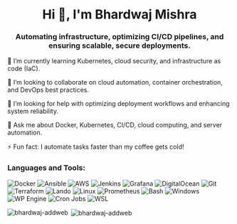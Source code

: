<h1 align="center">Hi 👋, I'm Bhardwaj Mishra</h1>
<h3 align="center">Automating infrastructure, optimizing CI/CD pipelines, and ensuring scalable, secure deployments.</h3>

🌱 I’m currently learning Kubernetes, cloud security, and infrastructure as code (IaC).

👯 I’m looking to collaborate on cloud automation, container orchestration, and DevOps best practices.

🤝 I’m looking for help with optimizing deployment workflows and enhancing system reliability.

💬 Ask me about Docker, Kubernetes, CI/CD, cloud computing, and server automation.

⚡ Fun fact: I automate tasks faster than my coffee gets cold!


<h3 align="left">Languages and Tools:</h3>

![Docker](https://img.shields.io/badge/Docker-2496ED?style=for-the-badge&logo=docker&logoColor=white) ![Ansible](https://img.shields.io/badge/Ansible-EE0000?style=for-the-badge&logo=ansible&logoColor=white) ![AWS](https://img.shields.io/badge/AWS-232F3E?style=for-the-badge&logo=amazonaws&logoColor=white) ![Jenkins](https://img.shields.io/badge/Jenkins-D24939?style=for-the-badge&logo=jenkins&logoColor=white) ![Grafana](https://img.shields.io/badge/Grafana-F46800?style=for-the-badge&logo=grafana&logoColor=white) ![DigitalOcean](https://img.shields.io/badge/DigitalOcean-0080FF?style=for-the-badge&logo=digitalocean&logoColor=white) ![Git](https://img.shields.io/badge/Git-F05032?style=for-the-badge&logo=git&logoColor=white) ![Terraform](https://img.shields.io/badge/Terraform-623CE4?style=for-the-badge&logo=terraform&logoColor=white) ![Lando](https://img.shields.io/badge/Lando-00A3E0?style=for-the-badge&logo=lando&logoColor=white) ![Linux](https://img.shields.io/badge/Linux-FCC624?style=for-the-badge&logo=linux&logoColor=black) ![Prometheus](https://img.shields.io/badge/Prometheus-E6522C?style=for-the-badge&logo=prometheus&logoColor=white) ![Bash](https://img.shields.io/badge/Bash-121011?style=for-the-badge&logo=gnubash&logoColor=white) ![Windows](https://img.shields.io/badge/Windows-0078D6?style=for-the-badge&logo=windows&logoColor=white) ![WP Engine](https://img.shields.io/badge/WP_Engine-0083BE?style=for-the-badge&logo=wpengine&logoColor=white) ![Cron Jobs](https://img.shields.io/badge/Cron_Jobs-6DB33F?style=for-the-badge&logo=cron&logoColor=white) ![WSL](https://img.shields.io/badge/WSL-4D4D4D?style=for-the-badge&logo=windows-terminal&logoColor=white)

<p><img align="left" src="https://github-readme-stats.vercel.app/api/top-langs?username=bhardwaj-addweb&show_icons=true&locale=en&layout=compact" alt="bhardwaj-addweb" /></p>

<p>&nbsp;<img align="center" src="https://github-readme-stats.vercel.app/api?username=bhardwaj-addweb&show_icons=true&locale=en" alt="bhardwaj-addweb" /></p>

